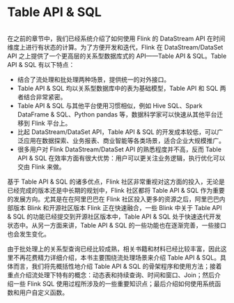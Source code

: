 # Table API & SQL

```{tableofcontents}
```

在之前的章节中，我们已经系统介绍了如何使用 Flink 的 DataStream API 在时间维度上进行有状态的计算。为了方便开发和迭代，Flink 在 DataStream/DataSet API 之上提供了一个更高层的关系型数据库式的 API——Table API & SQL。Table API & SQL 有以下特点：

* 结合了流处理和批处理两种场景，提供统一的对外接口。
* Table API & SQL 均以关系型数据库中的表为基础模型，Table API 和 SQL 两者结合非常紧密。
* Table API & SQL 与其他平台使用习惯相似，例如 Hive SQL、Spark DataFrame & SQL、Python pandas 等，数据科学家可以快速从其他平台迁移到 Flink 平台上。
* 比起 DataStream/DataSet API，Table API & SQL 的开发成本较低，可以广泛应用在数据探索、业务报表、商业智能等各类场景，适合企业大规模推广。
* 很多用户对 Flink DataStream/DataSet API 的熟悉程度并不高，反而 Table API & SQL 在效率方面有很大优势：用户可以更关注业务逻辑，执行优化可以交由 Flink 来做。

基于 Table API & SQL 的诸多优点，Flink 社区非常重视对这方面的投入，无论是已经完成的版本还是中长期的规划中，Flink 社区都将 Table API & SQL 作为重要的发展方向。尤其是在在阿里巴巴在 Flink 社区投入更多的资源之后，阿里巴巴内部版本 Blink 和开源社区版本 Flink 正在快速融合，一些 Blink 中关于 Table API & SQL 的功能已经提交到开源社区版本中，Table API & SQL 处于快速迭代开发状态中。从另一方面来讲，Table API & SQL 的一些功能也在逐渐完善，一些接口也会发生变化。

由于批处理上的关系型查询已经比较成熟，相关书籍和材料已经比较丰富，因此这里不再花费精力详细介绍，本书主要围绕流处理场景来介绍 Table API & SQL。具体而言，我们将先概括性地介绍 Table API & SQL 的骨架程序和使用方法；接着重点介绍流处理下特有的概念：动态表和持续查询、时间和窗口、Join；然后介绍一些 Flink SQL 使用过程所涉及的一些重要知识点；最后介绍如何使用系统函数和用户自定义函数。